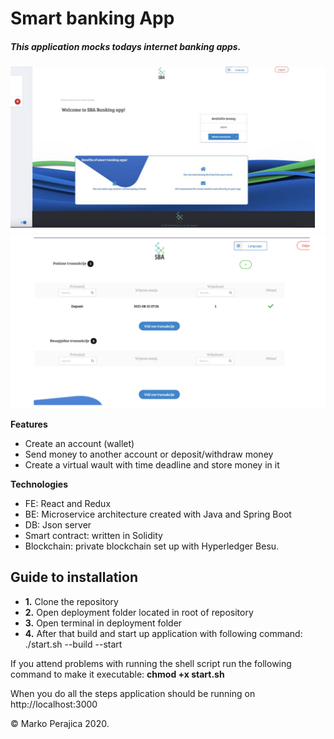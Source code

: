 # Smart banking App

##### This application mocks todays internet banking apps. 

![SBA](/assets/cover-image.png)
![SBA](/assets/transactions-image.png)

**Features**

 * Create an account (wallet)
 * Send money to another account or deposit/withdraw money
 * Create a virtual wault with time deadline and store money in it

**Technologies**
 * FE: React and Redux
 * BE: Microservice architecture created with Java and Spring Boot
 * DB: Json server
 * Smart contract: written in Solidity
 * Blockchain: private blockchain set up with Hyperledger Besu.

## Guide to installation

 * **1.** Clone the repository
 * **2.** Open deployment folder located in root of repository
 * **3.** Open terminal in deployment folder
 * **4.** After that build and start up application with following command: ./start.sh --build --start

 If you attend problems with running the shell script run the following command to make it executable: **chmod +x start.sh**


 When you do all the steps application should be running on http://localhost:3000


© Marko Perajica 2020.
